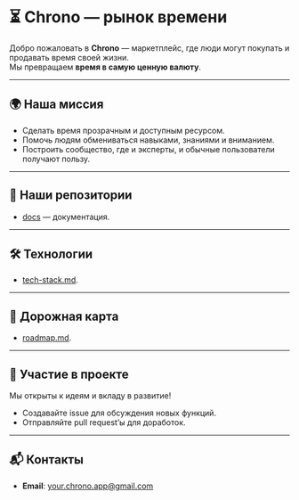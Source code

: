 # ⏳ Chrono — рынок времени

Добро пожаловать в **Chrono** — маркетплейс, где люди могут покупать и продавать время своей жизни.  
Мы превращаем **время в самую ценную валюту**.

---

## 🌍 Наша миссия
- Сделать время прозрачным и доступным ресурсом.
- Помочь людям обмениваться навыками, знаниями и вниманием.
- Построить сообщество, где и эксперты, и обычные пользователи получают пользу.

---

## 📂 Наши репозитории
- [docs](https://github.com/your-chrono/docs) — документация.

---

## 🛠 Технологии

- [tech-stack.md](https://github.com/your-chrono/docs/blob/main/docs/tech-stack.md).

---

## 🚀 Дорожная карта

- [roadmap.md](https://github.com/your-chrono/docs/blob/main/docs/roadmap.md).

---

## 🤝 Участие в проекте
Мы открыты к идеям и вкладу в развитие!
- Создавайте issue для обсуждения новых функций.
- Отправляйте pull request’ы для доработок.

---

## 📬 Контакты
- **Email**: your.chrono.app@gmail.com  